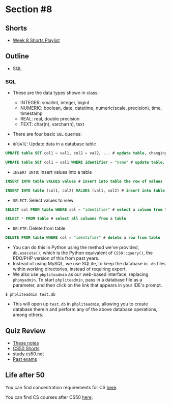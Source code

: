 # Section #8

## Shorts

- [Week 8 Shorts Playlist](https://www.youtube.com/playlist?list=PLhQjrBD2T383avGUWA_h8DeDDSleg8eh_)

## Outline

- SQL

### SQL

- These are the data types shown in class:
  - INTEGER: smallint, integer, bigint
  - NUMERIC: boolean, date, datetime, numeric(scale, precision), time, timestamp
  - REAL: real, double precision
  - TEXT: char(n), varchar(n), text

- There are four basic `SQL` queries:
- `UPDATE`: Update data in a database table

```sql
UPDATE table SET col1 = val1, col2 = val2, ... # update table, changing values in particular columns

UPDATE table SET col1 = val1 WHERE identifier = "name" # update table, changing col1 to val1 where "name" equals "identifier"
```

- `INSERT INTO`: Insert values into a table

```sql
INSERT INTO table VALUES values # insert into table the row of values

INSERT INTO table (col1, col2) VALUES (val1, val2) # insert into table under columns col1 & col2, val1 & val2
```

- `SELECT`: Select values to view

```sql
SELECT col FROM table WHERE col = "identifier" # select a column from table to compare/ view

SELECT * FROM table # select all columns from a table
```

- `DELETE`: Delete from table

```sql
DELETE FROM table WHERE col = "identifier" # delete a row from table
```

- You can do this in Python using the method we've provided, `db.execute()`, which is the Python equivalent of `CS50::query()`, the PDO/PHP version of this from past years.
- Instead of using MySQL, we use SQLite, to keep the database in `.db` files within working directories, instead of requiring export.
- We also use `phpliteadmin` as our web-based interface, replacing `phpmyadmin`. To start `phpliteadmin`, pass in a database file as a parameter, and then click on the link that appears in your IDE's prompt.

```
$ phpliteadmin test.db
```

- This will open up `test.db` in `phpliteadmin`, allowing you to create database therein and perform any of the above database operations, among others.

## Quiz Review

- [These notes](https://github.com/austin-hwang/cs50-section)
- [CS50 Shorts](https://www.youtube.com/playlist?list=PLhQjrBD2T381k8ul4WQ8SQ165XqY149WW)
- study.cs50.net
- [Past exams](https://docs.cs50.net/2018/fall/quiz/about.html)

## Life after 50


You can find concentration requirements for CS [here](https://harvardcs.info/concentration/requirements/).

You can find CS courses after CS50 [here](https://cdn.cs50.net/guide/guide-18.pdf).
